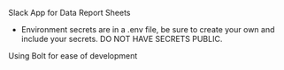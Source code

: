 Slack App for Data Report Sheets
- Environment secrets are in a .env file, be sure to create your own and include your secrets. DO NOT HAVE SECRETS PUBLIC.

Using Bolt for ease of development
